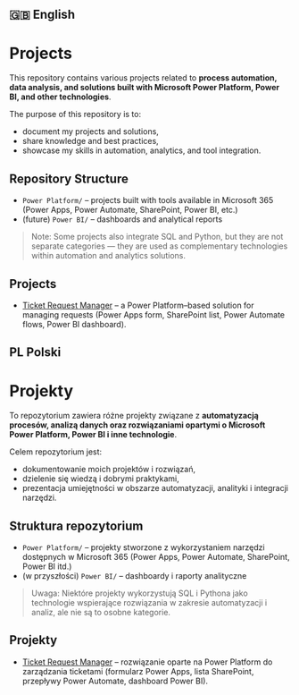 ## 🇬🇧 English
# Projects

This repository contains various projects related to **process automation, data analysis, and solutions built with Microsoft Power Platform, Power BI, and other technologies**.

The purpose of this repository is to:
- document my projects and solutions,
- share knowledge and best practices,
- showcase my skills in automation, analytics, and tool integration.

## Repository Structure

- `Power Platform/` – projects built with tools available in Microsoft 365 (Power Apps, Power Automate, SharePoint, Power BI, etc.)  
- (future) `Power BI/` – dashboards and analytical reports  

> Note: Some projects also integrate SQL and Python, but they are not separate categories — they are used as complementary technologies within automation and analytics solutions.


## Projects

- [Ticket Request Manager](./Power%20Platform/Ticket%20Request%20Manager) – a Power Platform–based solution for managing requests (Power Apps form, SharePoint list, Power Automate flows, Power BI dashboard).

## PL Polski

# Projekty

To repozytorium zawiera różne projekty związane z **automatyzacją procesów, analizą danych oraz rozwiązaniami opartymi o Microsoft Power Platform, Power BI i inne technologie**.

Celem repozytorium jest:
- dokumentowanie moich projektów i rozwiązań,
- dzielenie się wiedzą i dobrymi praktykami,
- prezentacja umiejętności w obszarze automatyzacji, analityki i integracji narzędzi.
## Struktura repozytorium

- `Power Platform/` – projekty stworzone z wykorzystaniem narzędzi dostępnych w Microsoft 365 (Power Apps, Power Automate, SharePoint, Power BI itd.)  
- (w przyszłości) `Power BI/` – dashboardy i raporty analityczne  

> Uwaga: Niektóre projekty wykorzystują SQL i Pythona jako technologie wspierające rozwiązania w zakresie automatyzacji i analiz, ale nie są to osobne kategorie.


## Projekty

- [Ticket Request Manager](./Power%20Platform/Ticket%20Request%20Manager) – rozwiązanie oparte na Power Platform do zarządzania ticketami (formularz Power Apps, lista SharePoint, przepływy Power Automate, dashboard Power BI).
